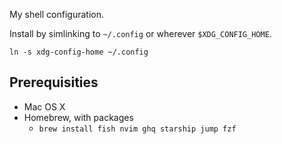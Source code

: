 My shell configuration.

Install by simlinking to `~/.config` or wherever `$XDG_CONFIG_HOME`.

```
ln -s xdg-config-home ~/.config
```

## Prerequisities

- Mac OS X
- Homebrew, with packages
  - `brew install fish nvim ghq starship jump fzf`
